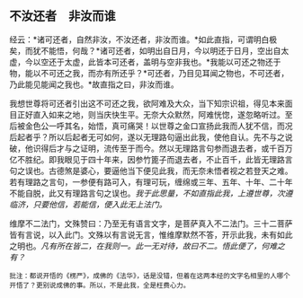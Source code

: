 ##  不汝还者　非汝而谁

经云：*诸可还者，自然非汝，不汝还者，非汝而谁。*如此直指，可谓明白极矣，而犹不能悟，何哉？*诸可还者，如明出自日月，今以明还于日月，空出自太虚，今以空还于太虚，此皆本可还者，盖明与空非我也。*我能以可还之物还于物，能以不可还之我，而亦有所还乎？*可还者，乃目见耳闻之物也，不可还者，乃此能见能闻之我也。*故直指之曰，非汝而谁。

我想世尊将可还者引出这不可还之我，欲阿难及大众，当下知宗识祖，得见本来面目正好直入如来之地，则当庆快生平。无奈大众默然，阿难恍惚，遂忽略听过。至后被金色公一呼其名，始悟，真可痛哭！以世尊之金口宣扬此我而人犹不信，而况后起者乎？所以后起者无可如何，遂以无理路句逼出此我，使他自认。先不与之说破，他识得后才与之证明，流传至于而今。然以无理路言句参而退去者，或千百万亿不胜纪。即我眼见于四十年来，因参竹篦子而退去者，不止百千，此皆无理路言句之误也。古德煞是婆心，要逼他当下便见此我，而无奈未悟者视之若登天之难。若有理路之言句，一参便有路可入，有理可玩，缠绵或三年、五年、十年、二十年不能自脱，此又有理路言句之误也。*我于此思量，不如直指此我，上遵世尊，次遵临济，只要他信，若能信，便入此无上法门。*

维摩不二法门，文殊赞曰：乃至无有语言文字，是菩萨真入不二法门。三十二菩萨皆有言说，以入此门。文殊以有言说无言，惟维摩默然不答，开示此我，未有如此之明也。*凡有所在皆二，在我则一。此一无对待，故曰不二。悟此便了，何难之有？*

```xu
批注：都说开悟的《楞严》，成佛的《法华》，话是没错，但着在这两本经的文字名相里的人哪个开悟了？更别说成佛的事。所以，不是此我，全是枉费心力。
```
